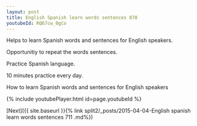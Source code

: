 ```yaml
---
layout: post
title: English Spanish learn words sentences 878 
youtubeId: RQ67cw_0gCo
---
```

 
 
Helps to learn Spanish words and sentences for English speakers.

Opportunitiy to repeat the words sentences. 

Practice Spanish language. 
 
10 minutes practice every day. 
 
How to learn Spanish words and sentences for English speakers 
 
{% include youtubePlayer.html id=page.youtubeId %}
 
 
[Next]({{ site.baseurl }}{% link  split2/_posts/2015-04-04-English spanish learn words sentences 711 .md%})
 
